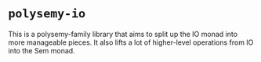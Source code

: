 # `polysemy-io`

This is a polysemy-family library that aims to split up the IO monad into more manageable
pieces. It also lifts a lot of higher-level operations from IO into the Sem monad.

